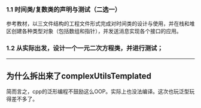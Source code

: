 ### 1.1 时间类/复数类的声明与测试（二选一）

参考教材，以三文件结构的工程文件形式完成对时间类的设计与使用，并在栈和堆区创建各种类型对象（包括数组和指针），并发送消息实现各个接口的应用。

### 1.2 从实际出发，设计一个一元二次方程类，并进行测试；

---

## 为什么拆出来了complexUtilsTemplated

简而言之，cpp的泛形编程不鼓励这么OOP。实际上也没法编译。这次也玩泛型玩得差不多了。
